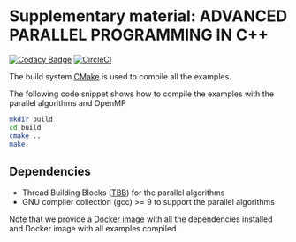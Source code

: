 # Supplementary material: ADVANCED PARALLEL PROGRAMMING IN C++

[![Codacy Badge](https://app.codacy.com/project/badge/Grade/1c51042683ed4bcdb06cea617118e7be)](https://www.codacy.com/gh/diehlpk/SIAM-Review-examples/dashboard?utm_source=github.com&amp;utm_medium=referral&amp;utm_content=diehlpk/SIAM-Review-examples&amp;utm_campaign=Badge_Grade) [![CircleCI](https://circleci.com/gh/diehlpk/modern-cpp-examples.svg?style=shield)](https://github.com/diehlpk/modern-cpp-examples)

The build system [CMake](https://cmake.org/) is used to compile all the examples. 

The following code snippet shows how to compile the examples with the parallel algorithms and OpenMP

```bash
mkdir build
cd build
cmake ..
make
```

## Dependencies

* Thread Building Blocks ([TBB](https://github.com/oneapi-src/oneTBB)) for the parallel algorithms
* GNU compiler collection (gcc) >= 9 to support the parallel algorithms

Note that we provide a [Docker image](https://hub.docker.com/repository/registry-1.docker.io/diehlpk/siam-review-base/tags?page=1&ordering=last_updated) with all the dependencies installed and Docker image with all examples compiled 
